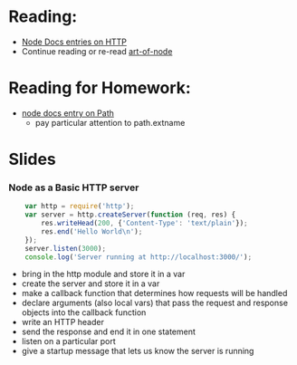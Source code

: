 # Reading:
- [Node Docs entries on HTTP](http://nodejs.org/api/http.html)
- Continue reading or re-read [art-of-node](https://github.com/maxogden/art-of-node)

# Reading for Homework: 
- [node docs entry on Path](http://nodejs.org/api/path.html)
    + pay particular attention to path.extname

# Slides

### Node as a Basic HTTP server
```javascript
    var http = require('http');
    var server = http.createServer(function (req, res) {
        res.writeHead(200, {'Content-Type': 'text/plain'});
        res.end('Hello World\n');
    });
    server.listen(3000);
    console.log('Server running at http://localhost:3000/');

```

- bring in the http module and store it in a var
- create the server and store it in a var
- make a callback function that determines how requests will be handled
- declare arguments (also local vars) that pass the request and response objects into the callback function
- write an HTTP header
- send the response and end it in one statement
- listen on a particular port
- give a startup message that lets us know the server is running





